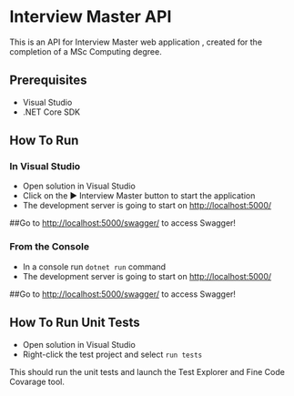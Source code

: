 # Interview Master API

This is an API for Interview Master web application , created for the completion of a MSc Computing degree.

## Prerequisites

- Visual Studio
- .NET Core SDK

## How To Run

### In Visual Studio

- Open solution in Visual Studio
- Click on the :arrow_forward: Interview Master button to start the application
- The development server is going to start on [http://localhost:5000/](http://localhost:5000/)

##Go to [http://localhost:5000/swagger/](http://localhost:5000/swagger/) to access Swagger!

### From the Console

- In a console run `dotnet run` command
- The development server is going to start on [http://localhost:5000/](http://localhost:5000/)

##Go to [http://localhost:5000/swagger/](http://localhost:5000/swagger/) to access Swagger!

## How To Run Unit Tests

- Open solution in Visual Studio
- Right-click the test project and select `run tests`

This should run the unit tests and launch the Test Explorer and Fine Code Covarage tool.

